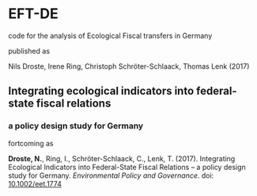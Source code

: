 # EFT-DE
code for the analysis of Ecological Fiscal transfers in Germany

published as

Nils Droste, Irene Ring, Christoph Schröter-Schlaack, Thomas Lenk (2017)

## Integrating ecological indicators into federal-state fiscal relations
### a policy design study for Germany

fortcoming as

**Droste, N.**, Ring, I., Schröter-Schlaack, C., Lenk, T. (2017). Integrating Ecological Indicators into Federal-State Fiscal Relations – a policy design study for Germany. *Environmental Policy and Governance*. doi: [10.1002/eet.1774](http://dx.doi.org/10.1002/eet.1774)
